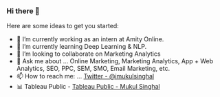 ### Hi there 👋

Here are some ideas to get you started:

- 🔭 I’m currently working as an intern at Amity Online. 
- 🌱 I’m currently learning Deep Learning & NLP.
- 👯 I’m looking to collaborate on Marketing Analytics
- 💬 Ask me about ... Online Marketing, Marketing Analytics, App + Web Analytics, SEO, PPC, SEM, SMO, Email Marketing, etc.
- 📫 How to reach me: ... [Twitter - @imukulsinghal](https://twitter.com/imukul_singhal)
- 📊 Tableau Public - [Tableau Public - Mukul Singhal](https://public.tableau.com/profile/mukul.singhal)

<!-- <img src = 'https://github-readme-stats.vercel.app/api?username=mukulsinghal001&&show_icons=true&title_color=ffffff&icon_color=bb2acf&text_color=daf7dc&bg_color=151515'> -->
